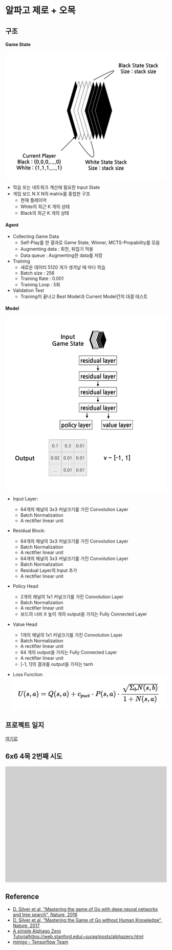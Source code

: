 # 알파고 제로 + 오목

## 구조
#### Game State
![state](https://github.com/Jhyeok-lee/alphago/blob/develop/img/state.png)
- 학습 또는 네트워크 계산에 필요한 Input State
- 게임 보드 N X N의 matrix를 중첩한 구조
	- 현재 플레이어
	- White의 최근 K 개의 상태
	- Black의 최근 K 개의 상태

#### Agent
- Collecting Game Data
	- Self-Play를 한 결과로 Game State, Winner, MCTS-Propability를 모음
	- Augmenting data : 회전, 뒤집기 적용
	- Data queue : Augmenting한 data를 저장
- Training
	- 새로운 데이터 5120 개가 생겨날 때 마다 학습
	- Batch size : 256
	- Training Rate : 0.001
	- Training Loop : 5회
- Validation Test
	- Training이 끝나고 Best Model과 Current Model간의 대결 테스트

#### Model
![model](https://github.com/Jhyeok-lee/alphago/blob/develop/img/model.png)
- Input Layer:
	- 64개의 채널의 3x3 커널크기를 가진 Convolution Layer
	- Batch Normalization
	- A rectifier linear unit

- Residual Block:
	- 64개의 채널의 3x3 커널크기를 가진 Convolution Layer
	- Batch Normalization
	- A rectifier linear unit
	- 64개의 채널의 3x3 커널크기를 가진 Convolution Layer
	- Batch Normalization
	- Residual Layer의 Input 추가
	- A rectifier linear unit

- Policy Head
	- 2개의 채널의 1x1 커널크기를 가진 Convolution Layer
	- Batch Normalization
	- A rectifier linear unit
	- 보드의 너비 X 높이 개의 output을 가지는 Fully Connected Layer

- Value Head
	- 1개의 채널의 1x1 커널크기를 가진 Convolution Layer
	- Batch Normalization
	- A rectifier linear unit
	- 64 개의 output을 가지는 Fully Connected Layer
	- A rectifier linear unit
	- [-1, 1]의 결과를 output을 가지는 tanh

- Loss Function
![loss](https://github.com/Jhyeok-lee/alphago/blob/develop/img/cost_function.png)

## 프로젝트 일지
[여기로](https://github.com/Jhyeok-lee/alphago/blob/develop/memo.md)

## 6x6 4목 2번째 시도
![66_2](https://github.com/Jhyeok-lee/alphago/blob/develop/img/66_2.gif)

## Reference
- [D. Silver et al, "Mastering the game of Go with deep neural networks and tree search", Nature, 2016](https://www.nature.com/articles/nature24270)
- [D. Silver et al, "Mastering the Game of Go without Human Knowledge", Nature, 2017](https://deepmind.com/documents/119/agz_unformatted_nature.pdf)
- [A simple Alphago Zero Tutorial](https://web.stanford.edu/~surag/posts/alphazero.html)https://web.stanford.edu/~surag/posts/alphazero.html
- [minigo - Tensorflow Team](https://github.com/tensorflow/minigo)
